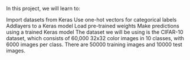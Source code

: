 In this project, we will learn to:

Import datasets from Keras
Use one-hot vectors for categorical labels
Addlayers to a Keras model
Load pre-trained weights
Make predictions using a trained Keras model
The dataset we will be using is the CIFAR-10 dataset, which consists of 60,000 32x32 color images in 10 classes, with 6000 images per class. There are 50000 training images and 10000 test images.
